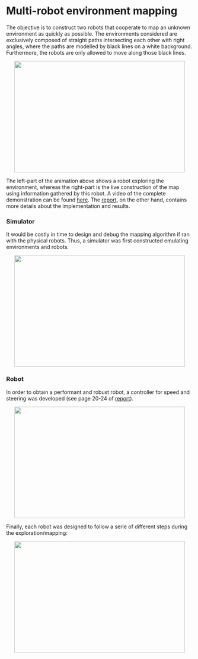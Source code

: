 # Multi-robot environment mapping #

The objective is to construct two robots that cooperate to map an unknown environment as quickly as possible. The environments considered are exclusively composed of straight paths intersecting each other with right angles, where the paths are modelled by black lines on a white background. Furthermore, the robots are only allowed to move along those black lines. 

<p align="center">
    <img width="460" height="300" src="gifs/gif-exploration.gif">
</p>

The left-part of the animation above shows a robot exploring the environment, whereas the right-part is the live construction of the map using information gathered by this robot. A video of the complete demonstration can be found [here](https://drive.google.com/open?id=1ME8fCJpkcRnWXxbQvov_Zuj6nKWd1-8V). The [report](report/personal-project.pdf), on the other hand, contains more details about the implementation and results.

### Simulator ###
It would be costly in time to design and debug the mapping algorithm if ran with the physical robots. Thus, a simulator was first constructed emulating environments and robots. 

<p align="center">
    <img width="460" height="300" src="gifs/gif-simul.gif">
</p>

### Robot ###
In order to obtain a performant and robust robot, a controller for speed and steering was developed (see page 20-24 of [report](report/personal-project.pdf)).

<p align="center">
    <img width="460" height="300" src="gifs/gif-control.gif">
</p>

Finally, each robot was designed to follow a serie of different steps during the exploration/mapping:

<p align="center">
    <img width="460" height="300" src="gifs/gif-steps.gif">
</p>
